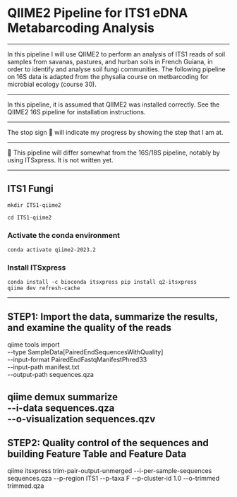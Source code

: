 # QIIME2 Pipeline for ITS1 eDNA Metabarcoding Analysis

---

In this pipeline I will use QIIME2 to perform an analysis of ITS1 reads of soil samples from savanas, pastures, and hurban soils in French Guiana, in order to identify and analyse soil fungi communities. The following pipeline on 16S data is adapted from the physalia course on metbarcoding for microbial ecology (course 30).

---

In this pipeline, it is assumed that QIIME2 was installed correctly. See the QIIME2 16S pipeline for installation instructions.

---



The stop sign &#x1F6D1; will indicate my progress by showing the step that I am at.

---


&#x1F6D1; This pipeline will differ somewhat from the 16S/18S pipeline, notably by using ITSxpress. It is not written yet.

---

## ITS1 Fungi 

```
mkdir ITS1-qiime2
```
```
cd ITS1-qiime2
```
### Activate the conda environment
```
conda activate qiime2-2023.2
```

### Install ITSxpress

```
conda install -c bioconda itsxpress pip install q2-itsxpress
qiime dev refresh-cache
```

---

## STEP1: Import the data, summarize the results, and examine the quality of the reads

qiime tools import \
  --type SampleData[PairedEndSequencesWithQuality] \
  --input-format PairedEndFastqManifestPhred33\
  --input-path manifest.txt \
  --output-path sequences.qza

qiime demux summarize \
  --i-data sequences.qza \
  --o-visualization sequences.qzv
---

## STEP2: Quality control of the sequences and building Feature Table and Feature Data

qiime itsxpress trim-pair-output-unmerged
  --i-per-sample-sequences sequences.qza 
  --p-region ITS1 
  --p-taxa F 
  --p-cluster-id 1.0 
  --o-trimmed trimmed.qza